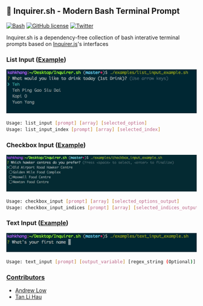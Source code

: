 ## :rocket: Inquirer.sh - Modern Bash Terminal Prompt
[![Bash](https://img.shields.io/badge/language-Bash-green.svg)](https://github.com/tanhauhau/Inquirer.sh) [![GitHub license](https://img.shields.io/badge/license-MIT-blue.svg)](https://raw.githubusercontent.com/tanhauhau/Inquirer.sh/master/LICENSE) [![Twitter](https://img.shields.io/twitter/url/https/github.com/tanhauhau/Inquirer.sh.svg?style=social)](https://twitter.com/intent/tweet?text=%23Inquirer.sh%20rocks%21&url=%5Bobject%20Object%5D)

Inquirer.sh is a dependency-free collection of bash interative terminal prompts based on [Inquirer.js](https://github.com/SBoudrias/Inquirer.js)'s interfaces

### List Input ([Example](https://github.com/tanhauhau/Inquirer.sh/blob/master/examples/list_input_example.sh))
![List Input Example](demos/list_input.gif "List Input Example")

```sh
Usage: list_input [prompt] [array] [selected_option]
Usage: list_input_index [prompt] [array] [selected_index]
```

### Checkbox Input ([Example](https://github.com/tanhauhau/Inquirer.sh/blob/master/examples/checkbox_input_example.sh))
![Checkbox Input Example](demos/checkbox_input.gif "Checkbox Input Example")

```sh
Usage: checkbox_input [prompt] [array] [selected_options_output]
Usage: checkbox_input_indices [prompt] [array] [selected_indices_output]
```

### Text Input ([Example](https://github.com/tanhauhau/Inquirer.sh/blob/master/examples/text_input_example.sh))
![Text Input Example](demos/text_input.gif "Text Input Example")

```sh
Usage: text_input [prompt] [output_variable] [regex_string (Optional)] [failed_validation_prompt (Optional)] [validator_function (Optional)]
```

### [Contributors](https://github.com/tanhauhau/Inquirer.sh/blob/master/CONTRIBUTORS.md)
* [Andrew Low](https://github.com/kahkhang)
* [Tan Li Hau](https://github.com/tanhauhau)

